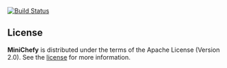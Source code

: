 [![Build Status](https://app.bitrise.io/app/dc2c8a57-0cc3-4dee-b059-39893e0d39ed/status.svg?token=HNjMt98YyVHvEKOechK0bg)](https://app.bitrise.io/app/dc2c8a57-0cc3-4dee-b059-39893e0d39ed)

## License

**MiniChefy** is distributed under the terms of the Apache License (Version 2.0). See the [license](https://github.com/BTheofil/MiniChefy/blob/master/LICENSE) for more information.
